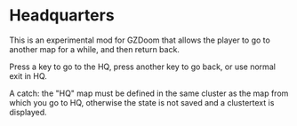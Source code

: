 # Headquarters

This is an experimental mod for GZDoom that allows the player to go to another map for a while, and then return back.

Press a key to go to the HQ, press another key to go back, or use normal exit in HQ.

A catch: the "HQ" map must be defined in the same cluster as the map from which you go to HQ, otherwise the state is not saved and a clustertext is displayed.
